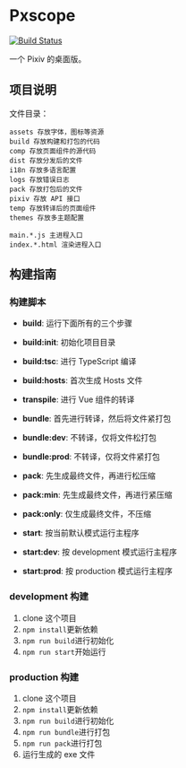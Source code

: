 # Pxscope

[![Build Status](https://travis-ci.org/Shigma/pxscope.svg?branch=master)](https://travis-ci.org/Shigma/pxscope)

一个 Pixiv 的桌面版。

## 项目说明

文件目录：
```
assets 存放字体，图标等资源
build 存放构建和打包的代码
comp 存放页面组件的源代码
dist 存放分发后的文件
i18n 存放多语言配置
logs 存放错误日志
pack 存放打包后的文件
pixiv 存放 API 接口
temp 存放转译后的页面组件
themes 存放多主题配置

main.*.js 主进程入口
index.*.html 渲染进程入口
```

## 构建指南

### 构建脚本

- **build**: 运行下面所有的三个步骤
- **build:init**: 初始化项目目录
- **build:tsc**: 进行 TypeScript 编译
- **build:hosts**: 首次生成 Hosts 文件


- **transpile**: 进行 Vue 组件的转译


- **bundle**: 首先进行转译，然后将文件紧打包
- **bundle:dev**: 不转译，仅将文件松打包
- **bundle:prod**: 不转译，仅将文件紧打包


- **pack**: 先生成最终文件，再进行松压缩
- **pack:min**: 先生成最终文件，再进行紧压缩
- **pack:only**: 仅生成最终文件，不压缩


- **start**: 按当前默认模式运行主程序
- **start:dev**: 按 development 模式运行主程序
- **start:prod**: 按 production 模式运行主程序

### development 构建

1. clone 这个项目
2. `npm install`更新依赖
3. `npm run build`进行初始化
4. `npm run start`开始运行

### production 构建

1. clone 这个项目
2. `npm install`更新依赖
3. `npm run build`进行初始化
4. `npm run bundle`进行打包
5. `npm run pack`进行打包
6. 运行生成的 exe 文件
